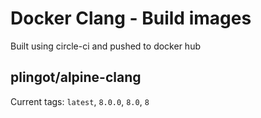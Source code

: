 # Docker Clang - Build images

Built using circle-ci and pushed to docker hub

## plingot/alpine-clang

Current tags: `latest`, `8.0.0`, `8.0`, `8`
